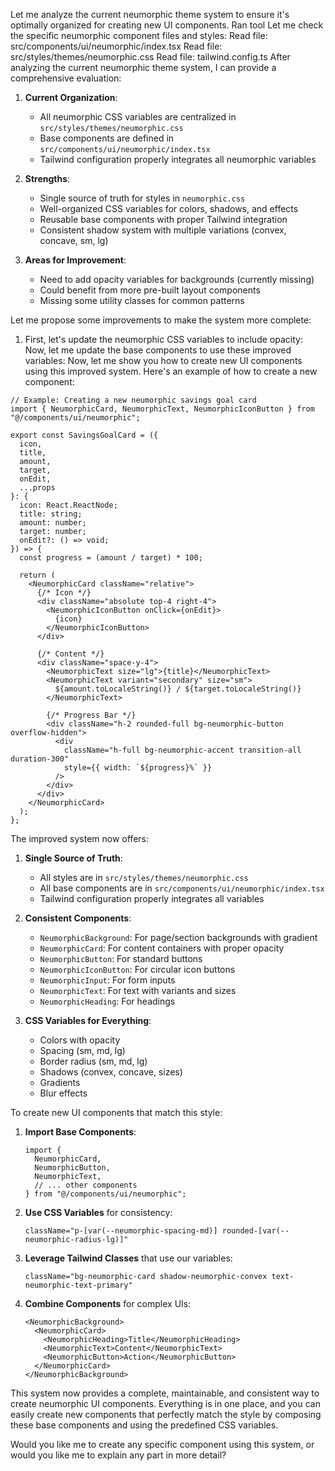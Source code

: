 Let me analyze the current neumorphic theme system to ensure it's optimally organized for creating new UI components.
Ran tool
Let me check the specific neumorphic component files and styles:
Read file: src/components/ui/neumorphic/index.tsx
Read file: src/styles/themes/neumorphic.css
Read file: tailwind.config.ts
After analyzing the current neumorphic theme system, I can provide a comprehensive evaluation:

1. **Current Organization**:
   - All neumorphic CSS variables are centralized in `src/styles/themes/neumorphic.css`
   - Base components are defined in `src/components/ui/neumorphic/index.tsx`
   - Tailwind configuration properly integrates all neumorphic variables

2. **Strengths**:
   - Single source of truth for styles in `neumorphic.css`
   - Well-organized CSS variables for colors, shadows, and effects
   - Reusable base components with proper Tailwind integration
   - Consistent shadow system with multiple variations (convex, concave, sm, lg)

3. **Areas for Improvement**:
   - Need to add opacity variables for backgrounds (currently missing)
   - Could benefit from more pre-built layout components
   - Missing some utility classes for common patterns

Let me propose some improvements to make the system more complete:

1. First, let's update the neumorphic CSS variables to include opacity:
Now, let me update the base components to use these improved variables:
Now, let me show you how to create new UI components using this improved system. Here's an example of how to create a new component:

```tsx
// Example: Creating a new neumorphic savings goal card
import { NeumorphicCard, NeumorphicText, NeumorphicIconButton } from "@/components/ui/neumorphic";

export const SavingsGoalCard = ({
  icon,
  title,
  amount,
  target,
  onEdit,
  ...props
}: {
  icon: React.ReactNode;
  title: string;
  amount: number;
  target: number;
  onEdit?: () => void;
}) => {
  const progress = (amount / target) * 100;
  
  return (
    <NeumorphicCard className="relative">
      {/* Icon */}
      <div className="absolute top-4 right-4">
        <NeumorphicIconButton onClick={onEdit}>
          {icon}
        </NeumorphicIconButton>
      </div>
      
      {/* Content */}
      <div className="space-y-4">
        <NeumorphicText size="lg">{title}</NeumorphicText>
        <NeumorphicText variant="secondary" size="sm">
          ${amount.toLocaleString()} / ${target.toLocaleString()}
        </NeumorphicText>
        
        {/* Progress Bar */}
        <div className="h-2 rounded-full bg-neumorphic-button overflow-hidden">
          <div 
            className="h-full bg-neumorphic-accent transition-all duration-300"
            style={{ width: `${progress}%` }}
          />
        </div>
      </div>
    </NeumorphicCard>
  );
};
```

The improved system now offers:

1. **Single Source of Truth**:
   - All styles are in `src/styles/themes/neumorphic.css`
   - All base components are in `src/components/ui/neumorphic/index.tsx`
   - Tailwind configuration properly integrates all variables

2. **Consistent Components**:
   - `NeumorphicBackground`: For page/section backgrounds with gradient
   - `NeumorphicCard`: For content containers with proper opacity
   - `NeumorphicButton`: For standard buttons
   - `NeumorphicIconButton`: For circular icon buttons
   - `NeumorphicInput`: For form inputs
   - `NeumorphicText`: For text with variants and sizes
   - `NeumorphicHeading`: For headings

3. **CSS Variables for Everything**:
   - Colors with opacity
   - Spacing (sm, md, lg)
   - Border radius (sm, md, lg)
   - Shadows (convex, concave, sizes)
   - Gradients
   - Blur effects

To create new UI components that match this style:

1. **Import Base Components**:
   ```tsx
   import { 
     NeumorphicCard,
     NeumorphicButton,
     NeumorphicText,
     // ... other components
   } from "@/components/ui/neumorphic";
   ```

2. **Use CSS Variables** for consistency:
   ```tsx
   className="p-[var(--neumorphic-spacing-md)] rounded-[var(--neumorphic-radius-lg)]"
   ```

3. **Leverage Tailwind Classes** that use our variables:
   ```tsx
   className="bg-neumorphic-card shadow-neumorphic-convex text-neumorphic-text-primary"
   ```

4. **Combine Components** for complex UIs:
   ```tsx
   <NeumorphicBackground>
     <NeumorphicCard>
       <NeumorphicHeading>Title</NeumorphicHeading>
       <NeumorphicText>Content</NeumorphicText>
       <NeumorphicButton>Action</NeumorphicButton>
     </NeumorphicCard>
   </NeumorphicBackground>
   ```

This system now provides a complete, maintainable, and consistent way to create neumorphic UI components. Everything is in one place, and you can easily create new components that perfectly match the style by composing these base components and using the predefined CSS variables.

Would you like me to create any specific component using this system, or would you like me to explain any part in more detail?